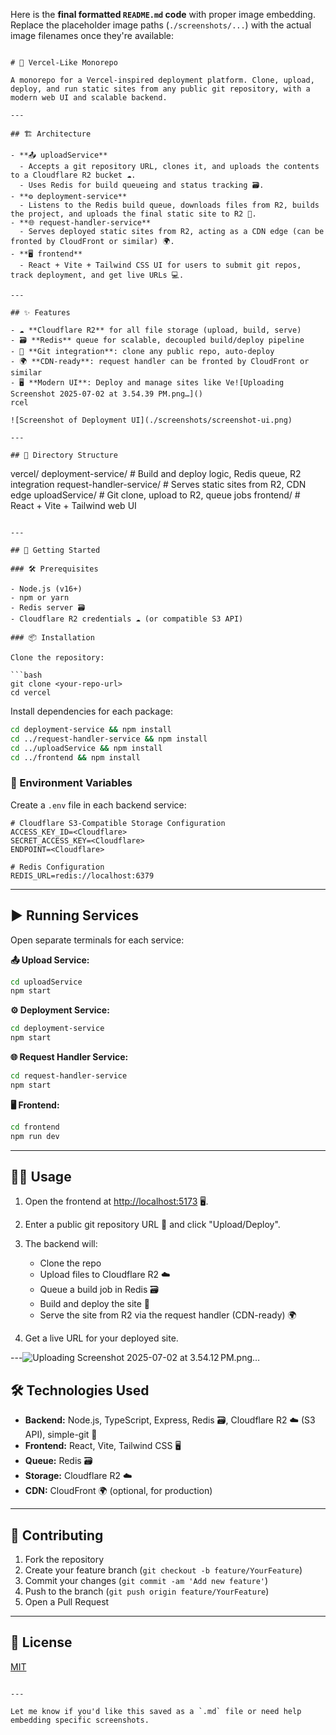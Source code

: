 Here is the **final formatted `README.md` code** with proper image embedding. Replace the placeholder image paths (`./screenshots/...`) with the actual image filenames once they're available:

```md![Uploading Screenshot 2025-07-02 at 3.53.57 PM.png…]()

# 🚀 Vercel-Like Monorepo

A monorepo for a Vercel-inspired deployment platform. Clone, upload, deploy, and run static sites from any public git repository, with a modern web UI and scalable backend.

---

## 🏗️ Architecture

- **📤 uploadService**  
  - Accepts a git repository URL, clones it, and uploads the contents to a Cloudflare R2 bucket ☁️.  
  - Uses Redis for build queueing and status tracking 🗃️.
- **⚙️ deployment-service**  
  - Listens to the Redis build queue, downloads files from R2, builds the project, and uploads the final static site to R2 🚀.
- **🌐 request-handler-service**  
  - Serves deployed static sites from R2, acting as a CDN edge (can be fronted by CloudFront or similar) 🌍.
- **🖥️ frontend**  
  - React + Vite + Tailwind CSS UI for users to submit git repos, track deployment, and get live URLs 💻.

---

## ✨ Features

- ☁️ **Cloudflare R2** for all file storage (upload, build, serve)
- 🗃️ **Redis** queue for scalable, decoupled build/deploy pipeline
- 🐙 **Git integration**: clone any public repo, auto-deploy
- 🌍 **CDN-ready**: request handler can be fronted by CloudFront or similar
- 🖥️ **Modern UI**: Deploy and manage sites like Ve![Uploading Screenshot 2025-07-02 at 3.54.39 PM.png…]()
rcel

![Screenshot of Deployment UI](./screenshots/screenshot-ui.png)

---

## 📁 Directory Structure

```

vercel/
deployment-service/      # Build and deploy logic, Redis queue, R2 integration
request-handler-service/ # Serves static sites from R2, CDN edge
uploadService/           # Git clone, upload to R2, queue jobs
frontend/                # React + Vite + Tailwind web UI

````

---

## 🚦 Getting Started

### 🛠️ Prerequisites

- Node.js (v16+)
- npm or yarn
- Redis server 🗃️
- Cloudflare R2 credentials ☁️ (or compatible S3 API)

### 📦 Installation

Clone the repository:

```bash
git clone <your-repo-url>
cd vercel
````

Install dependencies for each package:

```bash
cd deployment-service && npm install
cd ../request-handler-service && npm install
cd ../uploadService && npm install
cd ../frontend && npm install
```

### 🔑 Environment Variables

Create a `.env` file in each backend service:

```env
# Cloudflare S3-Compatible Storage Configuration
ACCESS_KEY_ID=<Cloudflare>
SECRET_ACCESS_KEY=<Cloudflare>
ENDPOINT=<Cloudflare>

# Redis Configuration
REDIS_URL=redis://localhost:6379
```

---

## ▶️ Running Services

Open separate terminals for each service:

**📤 Upload Service:**

```bash
cd uploadService
npm start
```

**⚙️ Deployment Service:**

```bash
cd deployment-service
npm start
```

**🌐 Request Handler Service:**

```bash
cd request-handler-service
npm start
```

**🖥️ Frontend:**

```bash
cd frontend
npm run dev
```

---

## 🧑‍💻 Usage

1. Open the frontend at [http://localhost:5173](http://localhost:5173) 🖥️.
2. Enter a public git repository URL 🐙 and click "Upload/Deploy".
3. The backend will:

   * Clone the repo
   * Upload files to Cloudflare R2 ☁️
   * Queue a build job in Redis 🗃️
   * Build and deploy the site 🚀
   * Serve the site from R2 via the request handler (CDN-ready) 🌍
4. Get a live URL for your deployed site.

---![Uploading Screenshot 2025-07-02 at 3.54.12 PM.png…]()


## 🛠️ Technologies Used

* **Backend:** Node.js, TypeScript, Express, Redis 🗃️, Cloudflare R2 ☁️ (S3 API), simple-git 🐙
* **Frontend:** React, Vite, Tailwind CSS 🖥️
* **Queue:** Redis 🗃️
* **Storage:** Cloudflare R2 ☁️
* **CDN:** CloudFront 🌍 (optional, for production)

---

## 🤝 Contributing

1. Fork the repository
2. Create your feature branch (`git checkout -b feature/YourFeature`)
3. Commit your changes (`git commit -am 'Add new feature'`)
4. Push to the branch (`git push origin feature/YourFeature`)
5. Open a Pull Request

---

## 📄 License

[MIT](LICENSE)

```

---

Let me know if you'd like this saved as a `.md` file or need help embedding specific screenshots.
```
